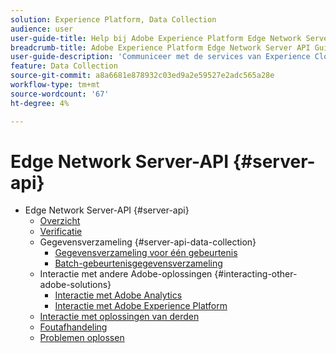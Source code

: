 ```yaml
---
solution: Experience Platform, Data Collection
audience: user
user-guide-title: Help bij Adobe Experience Platform Edge Network Server API
breadcrumb-title: Adobe Experience Platform Edge Network Server API Guide
user-guide-description: 'Communiceer met de services van Experience Cloud via de Edge Network Server-API '
feature: Data Collection
source-git-commit: a8a6681e878932c03ed9a2e59527e2adc565a28e
workflow-type: tm+mt
source-wordcount: '67'
ht-degree: 4%

---
```



# Edge Network Server-API {#server-api}

* Edge Network Server-API {#server-api}
   * [Overzicht](overview.md)
   * [Verificatie](authentication.md)
   * Gegevensverzameling {#server-api-data-collection}
      * [Gegevensverzameling voor één gebeurtenis](interactive-data-collection.md)
      * [Batch-gebeurtenisgegevensverzameling](non-interactive-data-collection.md)
   * Interactie met andere Adobe-oplossingen {#interacting-other-adobe-solutions}
      * [Interactie met Adobe Analytics](interacting-adobe-analytics.md)
      * [Interactie met Adobe Experience Platform](interacting-experience-platform.md)
   * [Interactie met oplossingen van derden](interacting-third-party-solutions.md)
   * [Foutafhandeling](error-handling.md)
   * [Problemen oplossen](troubleshooting.md)